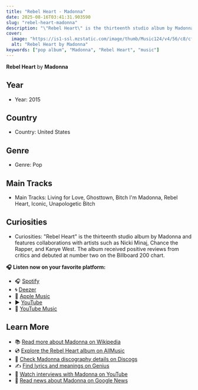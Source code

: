 ```yaml
---
title: "Rebel Heart - Madonna"
date: 2025-08-16T03:41:31.903590
slug: "rebel-heart-madonna"
description: "\"Rebel Heart\" is the thirteenth studio album by Madonna and features collaborations with artists such as Nicki Minaj, Chance the Rapper, and Kanye West."
cover:
  image: "https://is1-ssl.mzstatic.com/image/thumb/Music124/v4/56/c8/cf/56c8cfa1-02ec-2464-c1af-efbb3edecaab/00602547201829.rgb.jpg/500x500bb.jpg"
  alt: "Rebel Heart by Madonna"
keywords: ["pop album", "Madonna", "Rebel Heart", "music"]
---
```


**Rebel Heart** by **Madonna**
## Year
- Year: 2015
## Country
- Country: United States
## Genre
- Genre: Pop
## Main Tracks
- Main Tracks: Living for Love, Ghosttown, Bitch I'm Madonna, Rebel Heart, Iconic, Unapologetic Bitch
## Curiosities
- Curiosities: "Rebel Heart" is the thirteenth studio album by Madonna and features collaborations with artists such as Nicki Minaj, Chance the Rapper, and Kanye West. The album received positive reviews from critics and debuted at number two on the Billboard 200 chart.



**🎧 Listen now on your favorite platform:**

- 🎧 [Spotify](https://open.spotify.com/search/Rebel%20Heart%20Madonna)
- 🌀 [Deezer](https://www.deezer.com/search/Rebel%20Heart%20Madonna)
- 🍎 [Apple Music](https://music.apple.com/search?term=Rebel%20Heart%20Madonna)
- ▶️ [YouTube](https://www.youtube.com/results?search_query=Rebel%20Heart%20Madonna)
- 🎵 [YouTube Music](https://music.youtube.com/search?q=Rebel%20Heart%20Madonna)

## Learn More

- 📚 [Read more about Madonna on Wikipedia](https://en.wikipedia.org/wiki/Madonna)
- 💿 [Explore the Rebel Heart album on AllMusic](https://www.allmusic.com/search/albums/Rebel+Heart)
- 📀 [Check Madonna discography details on Discogs](https://www.discogs.com/search/?q=Rebel+Heart+Madonna&type=all)
- ✍️ [Find lyrics and meanings on Genius](https://genius.com/search?q=Rebel+Heart%20Madonna)
- 🎤 [Watch interviews with Madonna on YouTube](https://www.youtube.com/results?search_query=Madonna+interview)
- 📰 [Read news about Madonna on Google News](https://news.google.com/search?q=Madonna)